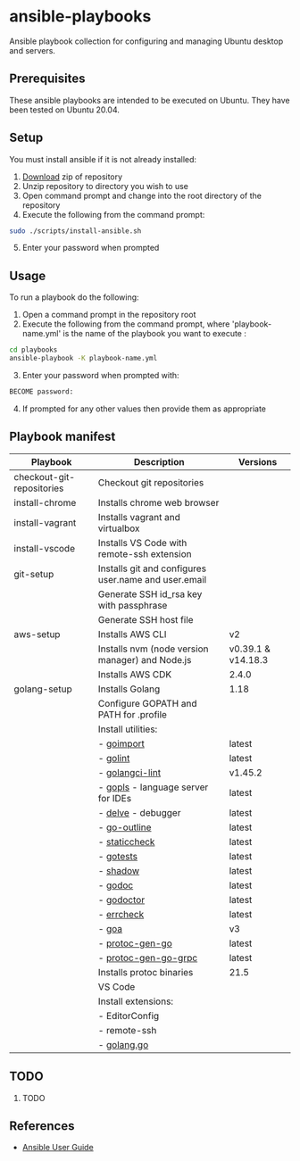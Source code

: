 # ansible-playbooks

Ansible playbook collection for configuring and managing Ubuntu desktop and servers.

## Prerequisites

These ansible playbooks are intended to be executed on Ubuntu. They have been tested on Ubuntu 20.04.


## Setup

You must install ansible if it is not already installed:

1. [Download](https://github.com/launchquickly/ansible-playbooks/archive/refs/heads/main.zip) zip of repository
1. Unzip repository to directory you wish to use
1. Open command prompt and change into the root directory of the repository
1. Execute the following from the command prompt:
```bash
sudo ./scripts/install-ansible.sh
```
5. Enter your password when prompted


## Usage

To run a playbook do the following:

1. Open a command prompt in the repository root
1. Execute the following from the command prompt, where 'playbook-name.yml' is the name of the playbook you want to execute :
```bash
cd playbooks
ansible-playbook -K playbook-name.yml
```
3. Enter your password when prompted with:
```bash
BECOME password:
```
4. If prompted for any other values then provide them as appropriate


## Playbook manifest

| Playbook                  | Description                                          | Versions           |
| --- | --- | --- |
| checkout-git-repositories | Checkout git repositories                            |                    |
| install-chrome            | Installs chrome web browser                          |                    |
| install-vagrant           | Installs vagrant and virtualbox                      |                    |
| install-vscode            | Installs VS Code with remote-ssh extension           |                    |
| git-setup                 | Installs git and configures user.name and user.email |                    |
|                           | Generate SSH id_rsa key with passphrase              |                    |
|                           | Generate SSH host file                               |                    |
| aws-setup                 | Installs AWS CLI                                     | v2                 |
|                           | Installs nvm (node version manager) and Node.js      | v0.39.1 & v14.18.3 |
|                           | Installs AWS CDK                                     | 2.4.0              |
| golang-setup              | Installs Golang                                      | 1.18               |
|                           | Configure GOPATH and PATH for .profile               |                    |
|                           | Install utilities:                                   |                    |
|                           | - [goimport](https://pkg.go.dev/golang.org/x/tools/cmd/goimports)                       | latest             |
|                           | - [golint](https://github.com/golang/lint)                                              | latest             |
|                           | - [golangci-lint](https://github.com/golangci/golangci-lint)                            | v1.45.2            |
|                           | - [gopls](https://github.com/golang/tools/tree/master/gopls) - language server for IDEs | latest             |
|                           | - [delve](https://github.com/go-delve/delve) - debugger                                 | latest             |
|                           | - [go-outline](https://github.com/ramya-rao-a/go-outline)                               | latest             |
|                           | - [staticcheck](https://staticcheck.io/)                                                | latest             |
|                           | - [gotests](https://github.com/cweill/gotests)                                          | latest             |
|                           | - [shadow](https://pkg.go.dev/golang.org/x/tools@v0.1.10/go/analysis/passes/shadow)     | latest             |
|                           | - [godoc](https://pkg.go.dev/golang.org/x/tools/cmd/godoc)                              | latest             |
|                           | - [godoctor](https://github.com/godoctor/godoctor)                                      | latest             |
|                           | - [errcheck](https://github.com/kisielk/errcheck)                                       | latest             |
|                           | - [goa](https://github.com/goadesign/goa)                                               | v3                 |
|                           | - [protoc-gen-go](https://github.com/golang/protobuf)                                   | latest             |
|                           | - [protoc-gen-go-grpc](https://github.com/grpc/grpc-go)                                 | latest             |
|                           | Installs protoc binaries                             | 21.5               |
|                           | VS Code                                              |                    |
|                           | Install extensions:                                  |                    |
|                           | - EditorConfig                                       |                    |
|                           | - remote-ssh                                         |                    |
|                           | - [golang.go](https://github.com/golang/vscode-go)   |                    |


## TODO

1. TODO


## References

- [Ansible User Guide](https://docs.ansible.com/ansible/latest/user_guide/index.html)

